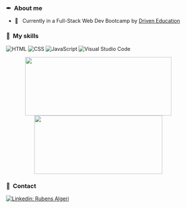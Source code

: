 <h3> ✒ &nbsp;About me </h3>
  
- 🔬 &nbsp; Currently in a Full-Stack Web Dev Bootcamp by <a href="driven.com.br">Driven Education</a>

<h3>🎨 &nbsp;My skills</h3>

  ![HTML](https://img.shields.io/badge/HTML-333333?style=flat&logo=html5&logoColor=D84012)
  ![CSS](https://img.shields.io/badge/CSS-333333?&style=flat&logo=css3&logoColor=006EB4)
  ![JavaScript](https://img.shields.io/badge/JavaScript-333333?style=flat&logo=javascript&logoColor=EAD41C)
  ![Visual Studio Code](https://img.shields.io/badge/-Visual%20Studio%20Code-333333?style=flat&logo=visual-studio-code&logoColor=007ACC)

<p align="center">
<img src="https://github-readme-stats.vercel.app/api/wakatime?username=Rubens&theme=tokyonight&show_icons=true&layout=default&langs_count=4" height="160px", width="400px" />
<img src="https://github-readme-stats.vercel.app/api?username=RubensAlgeri&theme=tokyonight&custom_title=Github Stats&include_all_commits=true&count_private=true&cache_seconds=4600" height="160px", width="350px" />
</p>

<h3> 📜 &nbsp;Contact</h3> 

[![Linkedin: Rubens Algeri](https://img.shields.io/badge/-Linkedin-blue?style=flat&logo=Linkedin&logoColor=white&link=https://www.linkedin.com/in/rubens-algeri-66a7291b3/)](https://www.linkedin.com/in/rubens-algeri-66a7291b3/)


<!--
**RubensAlgeri/RubensAlgeri** is a ✨ _special_ ✨ repository because its `README.md` (this file) appears on your GitHub profile.

Here are some ideas to get you started:

- 🔭 I’m currently working on ...
- 🌱 I’m currently learning ...
- 👯 I’m looking to collaborate on ...
- 🤔 I’m looking for help with ...
- 💬 Ask me about ...
- 📫 How to reach me: ...
- 😄 Pronouns: ...
- ⚡ Fun fact: ...
-->
